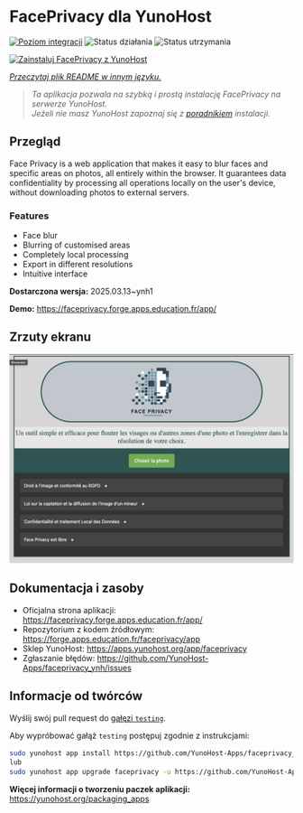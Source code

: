 <!--
To README zostało automatycznie wygenerowane przez <https://github.com/YunoHost/apps/tree/master/tools/readme_generator>
Nie powinno być ono edytowane ręcznie.
-->

# FacePrivacy dla YunoHost

[![Poziom integracji](https://apps.yunohost.org/badge/integration/faceprivacy)](https://ci-apps.yunohost.org/ci/apps/faceprivacy/)
![Status działania](https://apps.yunohost.org/badge/state/faceprivacy)
![Status utrzymania](https://apps.yunohost.org/badge/maintained/faceprivacy)

[![Zainstaluj FacePrivacy z YunoHost](https://install-app.yunohost.org/install-with-yunohost.svg)](https://install-app.yunohost.org/?app=faceprivacy)

*[Przeczytaj plik README w innym języku.](./ALL_README.md)*

> *Ta aplikacja pozwala na szybką i prostą instalację FacePrivacy na serwerze YunoHost.*  
> *Jeżeli nie masz YunoHost zapoznaj się z [poradnikiem](https://yunohost.org/install) instalacji.*

## Przegląd

Face Privacy is a web application that makes it easy to blur faces and specific areas on photos, all entirely within the browser. It guarantees data confidentiality by processing all operations locally on the user's device, without downloading photos to external servers.

### Features

- Face blur
- Blurring of customised areas
- Completely local processing
- Export in different resolutions 
- Intuitive interface


**Dostarczona wersja:** 2025.03.13~ynh1

**Demo:** <https://faceprivacy.forge.apps.education.fr/app/>

## Zrzuty ekranu

![Zrzut ekranu z FacePrivacy](./doc/screenshots/screenshot.png)

## Dokumentacja i zasoby

- Oficjalna strona aplikacji: <https://faceprivacy.forge.apps.education.fr/app/>
- Repozytorium z kodem źródłowym: <https://forge.apps.education.fr/faceprivacy/app>
- Sklep YunoHost: <https://apps.yunohost.org/app/faceprivacy>
- Zgłaszanie błędów: <https://github.com/YunoHost-Apps/faceprivacy_ynh/issues>

## Informacje od twórców

Wyślij swój pull request do [gałęzi `testing`](https://github.com/YunoHost-Apps/faceprivacy_ynh/tree/testing).

Aby wypróbować gałąź `testing` postępuj zgodnie z instrukcjami:

```bash
sudo yunohost app install https://github.com/YunoHost-Apps/faceprivacy_ynh/tree/testing --debug
lub
sudo yunohost app upgrade faceprivacy -u https://github.com/YunoHost-Apps/faceprivacy_ynh/tree/testing --debug
```

**Więcej informacji o tworzeniu paczek aplikacji:** <https://yunohost.org/packaging_apps>
